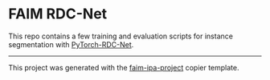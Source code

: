 # FAIM RDC-Net

This repo contains a few training and evaluation scripts for instance segmentation with [PyTorch-RDC-Net](https://github.com/fmi-faim/pytorch-rdc-net).

---
This project was generated with the [faim-ipa-project](https://fmi-faim.github.io/ipa-project-template/) copier template.
